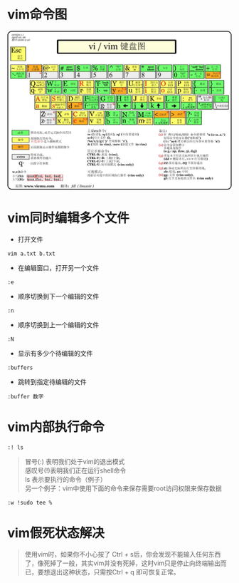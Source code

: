 # vim命令图
![vim](./img/vim.keys.jpg)
# vim同时编辑多个文件
* 打开文件
```
vim a.txt b.txt
```
* 在编辑窗口，打开另一个文件
```
:e
```
* 顺序切换到下一个编辑的文件
```
:n
```
* 顺序切换到上一个编辑的文件
```
:N
```
* 显示有多少个待编辑的文件
```
:buffers
```
* 跳转到指定待编辑的文件
```
:buffer 数字
```
# vim内部执行命令
```
:! ls
```
>冒号(:) 表明我们处于vim的退出模式  
>感叹号(!)表明我们正在运行shell命令  
>ls 表示要执行的命令（例子）  
另一个例子：vim中使用下面的命令来保存需要root访问权限来保存数据
```
:w !sudo tee %
```
# vim假死状态解决
> 使用vim时，如果你不小心按了 Ctrl + s后，你会发现不能输入任何东西了，像死掉了一般，其实vim并没有死掉，这时vim只是停止向终端输出而已，要想退出这种状态，只需按Ctrl + q 即可恢复正常。
